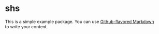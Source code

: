 # shs

This is a simple example package. You can use
[Github-flavored Markdown](https://github.com/SeohaSong/shs)
to write your content.